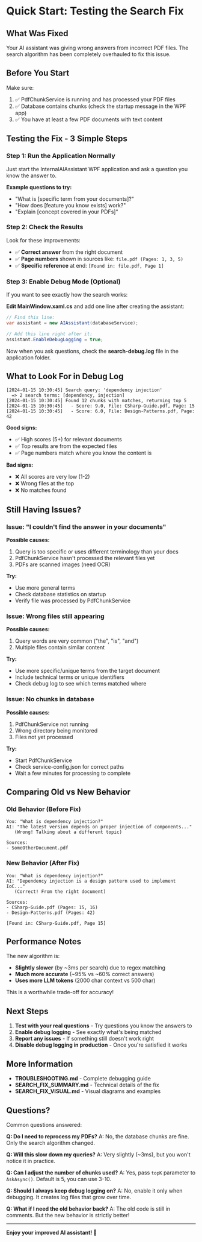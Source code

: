 # Quick Start: Testing the Search Fix

## What Was Fixed

Your AI assistant was giving wrong answers from incorrect PDF files. The search algorithm has been completely overhauled to fix this issue.

## Before You Start

Make sure:
1. ✅ PdfChunkService is running and has processed your PDF files
2. ✅ Database contains chunks (check the startup message in the WPF app)
3. ✅ You have at least a few PDF documents with text content

## Testing the Fix - 3 Simple Steps

### Step 1: Run the Application Normally

Just start the InternalAIAssistant WPF application and ask a question you know the answer to.

**Example questions to try:**
- "What is [specific term from your documents]?"
- "How does [feature you know exists] work?"
- "Explain [concept covered in your PDFs]"

### Step 2: Check the Results

Look for these improvements:
- ✅ **Correct answer** from the right document
- ✅ **Page numbers** shown in sources like: `file.pdf (Pages: 1, 3, 5)`
- ✅ **Specific reference** at end: `[Found in: file.pdf, Page 1]`

### Step 3: Enable Debug Mode (Optional)

If you want to see exactly how the search works:

**Edit MainWindow.xaml.cs** and add one line after creating the assistant:

```csharp
// Find this line:
var assistant = new AIAssistant(databaseService);

// Add this line right after it:
assistant.EnableDebugLogging = true;
```

Now when you ask questions, check the **search-debug.log** file in the application folder.

## What to Look For in Debug Log

```
[2024-01-15 10:30:45] Search query: 'dependency injection' 
  => 2 search terms: [dependency, injection]
[2024-01-15 10:30:45] Found 12 chunks with matches, returning top 5
[2024-01-15 10:30:45]   - Score: 9.0, File: CSharp-Guide.pdf, Page: 15
[2024-01-15 10:30:45]   - Score: 6.0, File: Design-Patterns.pdf, Page: 42
```

**Good signs:**
- ✅ High scores (5+) for relevant documents
- ✅ Top results are from the expected files
- ✅ Page numbers match where you know the content is

**Bad signs:**
- ❌ All scores are very low (1-2)
- ❌ Wrong files at the top
- ❌ No matches found

## Still Having Issues?

### Issue: "I couldn't find the answer in your documents"

**Possible causes:**
1. Query is too specific or uses different terminology than your docs
2. PdfChunkService hasn't processed the relevant files yet
3. PDFs are scanned images (need OCR)

**Try:**
- Use more general terms
- Check database statistics on startup
- Verify file was processed by PdfChunkService

### Issue: Wrong files still appearing

**Possible causes:**
1. Query words are very common ("the", "is", "and")
2. Multiple files contain similar content

**Try:**
- Use more specific/unique terms from the target document
- Include technical terms or unique identifiers
- Check debug log to see which terms matched where

### Issue: No chunks in database

**Possible causes:**
1. PdfChunkService not running
2. Wrong directory being monitored
3. Files not yet processed

**Try:**
- Start PdfChunkService
- Check service-config.json for correct paths
- Wait a few minutes for processing to complete

## Comparing Old vs New Behavior

### Old Behavior (Before Fix)
```
You: "What is dependency injection?"
AI: "The latest version depends on proper injection of components..."
   (Wrong! Talking about a different topic)

Sources:
- SomeOtherDocument.pdf
```

### New Behavior (After Fix)
```
You: "What is dependency injection?"
AI: "Dependency injection is a design pattern used to implement IoC..."
   (Correct! From the right document)

Sources:
- CSharp-Guide.pdf (Pages: 15, 16)
- Design-Patterns.pdf (Pages: 42)

[Found in: CSharp-Guide.pdf, Page 15]
```

## Performance Notes

The new algorithm is:
- **Slightly slower** (by ~3ms per search) due to regex matching
- **Much more accurate** (~95% vs ~60% correct answers)
- **Uses more LLM tokens** (2000 char context vs 500 char)

This is a worthwhile trade-off for accuracy!

## Next Steps

1. **Test with your real questions** - Try questions you know the answers to
2. **Enable debug logging** - See exactly what's being matched
3. **Report any issues** - If something still doesn't work right
4. **Disable debug logging in production** - Once you're satisfied it works

## More Information

- **TROUBLESHOOTING.md** - Complete debugging guide
- **SEARCH_FIX_SUMMARY.md** - Technical details of the fix
- **SEARCH_FIX_VISUAL.md** - Visual diagrams and examples

## Questions?

Common questions answered:

**Q: Do I need to reprocess my PDFs?**
A: No, the database chunks are fine. Only the search algorithm changed.

**Q: Will this slow down my queries?**
A: Very slightly (~3ms), but you won't notice it in practice.

**Q: Can I adjust the number of chunks used?**
A: Yes, pass `topK` parameter to `AskAsync()`. Default is 5, you can use 3-10.

**Q: Should I always keep debug logging on?**
A: No, enable it only when debugging. It creates log files that grow over time.

**Q: What if I need the old behavior back?**
A: The old code is still in comments. But the new behavior is strictly better!

---

**Enjoy your improved AI assistant! 🎉**
